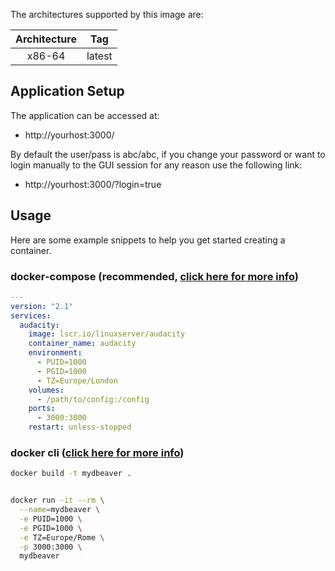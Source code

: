 The architectures supported by this image are:

| Architecture | Tag |
| :----: | --- |
| x86-64 | latest |

## Application Setup

The application can be accessed at:

* http://yourhost:3000/

By default the user/pass is abc/abc, if you change your password or want to login manually to the GUI session for any reason use the following link:

* http://yourhost:3000/?login=true

## Usage

Here are some example snippets to help you get started creating a container.

### docker-compose (recommended, [click here for more info](https://docs.linuxserver.io/general/docker-compose))

```yaml
---
version: "2.1"
services:
  audacity:
    image: lscr.io/linuxserver/audacity
    container_name: audacity
    environment:
      - PUID=1000
      - PGID=1000
      - TZ=Europe/London
    volumes:
      - /path/to/config:/config
    ports:
      - 3000:3000
    restart: unless-stopped
```

### docker cli ([click here for more info](https://docs.docker.com/engine/reference/commandline/cli/))

```bash
docker build -t mydbeaver .

```
```bash

docker run -it --rm \
  --name=mydbeaver \
  -e PUID=1000 \
  -e PGID=1000 \
  -e TZ=Europe/Rome \
  -p 3000:3000 \
  mydbeaver
```

